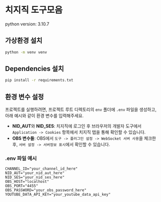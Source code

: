 # 치지직 도구모음

python version: 3.10.7
## 가상환경 설치

```sh
python -m venv venv
```

## Dependencies 설치

```sh
pip install -r requirements.txt
```

## 환경 변수 설정

프로젝트를 실행하려면, 프로젝트 루트 디렉토리의 `env` 폴더에 `.env` 파일을 생성하고, 아래 예시와 같이 환경 변수를 입력해주세요.

- **NID_AUT**와 **NID_SES**: 치지직에 로그인 후 브라우저의 개발자 도구에서 `Application -> Cookies` 항목에서 치지직 탭을 통해 확인할 수 있습니다.
- **OBS 변수들**: OBS에서 `도구 -> 플러그인 설정 -> WebSocket 서버 사용`을 체크한 후, `서버 설정 -> 서버정보 표시`에서 확인할 수 있습니다.

### .env 파일 예시

```env
CHANNEL_ID="your_channel_id_here"
NID_AUT="your_nid_aut_here"
NID_SES="your_nid_ses_here"
OBS_HOST="localhost"
OBS_PORT="4455"
OBS_PASSWORD="your_obs_password_here"
YOUTUBE_DATA_API_KEY="your_youtube_data_api_key"
```
